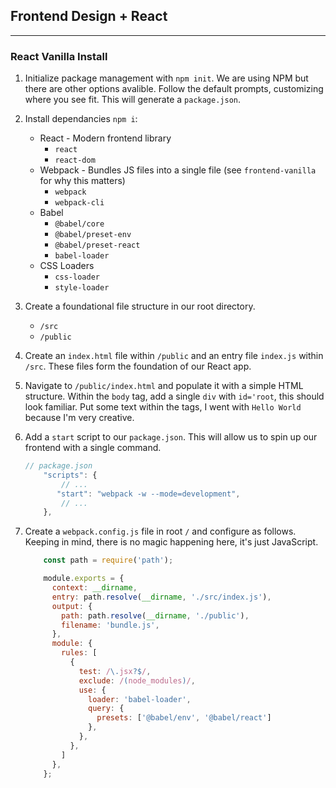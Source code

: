 ## Frontend Design + React

---

### React Vanilla Install

1. Initialize package management with `npm init`. We are using NPM but there are other options avalible. Follow the default prompts, customizing where you see fit. This will generate a `package.json`.

2. Install dependancies `npm i`:
    - React - Modern frontend library
      - `react`
      - `react-dom`
    - Webpack - Bundles JS files into a single file (see `frontend-vanilla` for why this matters)
      - `webpack`
      - `webpack-cli`
    - Babel
      - `@babel/core`
      - `@babel/preset-env`
      - `@babel/preset-react`
      - `babel-loader`
    - CSS Loaders
      - `css-loader`
      - `style-loader`

3. Create a foundational file structure in our root directory.
    - `/src`
    - `/public`

4. Create an `index.html` file within `/public` and an entry file `index.js` within `/src`. These files form the foundation of our React app.
   
5. Navigate to `/public/index.html` and populate it with a simple HTML structure. Within the `body` tag, add a single `div` with `id='root`, this should look familiar. Put some text within the tags, I went with `Hello World` because I'm very creative.

6. Add a `start` script to our `package.json`. This will allow us to spin up our frontend with a single command. 

    ~~~js
    // package.json
        "scripts": {
            // ...
           "start": "webpack -w --mode=development",
            // ...
        },
    ~~~
    
7. Create a `webpack.config.js` file in root `/` and configure as follows. Keeping in mind, there is no magic happening here, it's just JavaScript.

    ~~~js
        const path = require('path');

        module.exports = {
          context: __dirname,
          entry: path.resolve(__dirname, './src/index.js'),
          output: {
            path: path.resolve(__dirname, './public'),
            filename: 'bundle.js',
          },
          module: {
            rules: [
              {
                test: /\.jsx?$/,
                exclude: /(node_modules)/,
                use: {
                  loader: 'babel-loader',
                  query: {
                    presets: ['@babel/env', '@babel/react']
                  },
                },
              },
            ]
          },
        };

    ~~~